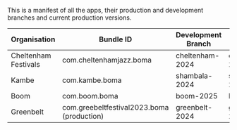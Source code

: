 This is a manifest of all the apps, their production and development branches and current production versions.  

| Organisation | Bundle ID | Development Branch | Production Branch | Production Version |  
| ------------ | --------- | ------------------ | ----------------- | ------------------ |
| Cheltenham Festivals | com.cheltenhamjazz.boma | cheltenham-2024 | cheltenham-2024 | 60.0.5 |
| Kambe | com.kambe.boma | shambala-2024 | shambala-2023 | 50.0.8 |
| Boom | com.boom.boma | boom-2025 | boom-2023 | 50.0.8 |
| Greenbelt | com.greebeltfestival2023.boma (production) | greenbelt-2024 | greenbelt-2023 | 50.0.4 |